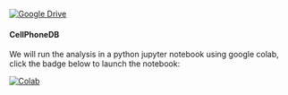 

[![Google Drive](https://a11ybadges.com/badge?logo=googledrive)](https://docs.google.com/presentation/d/1Wsw-ZFaIEPDwmTcfwu-B2BNArz7KvRhLEnfrZf6lGYg/edit?usp=sharing)

#### CellPhoneDB

We will run the analysis in a python jupyter notebook using google colab, click the badge below to launch the notebook:

[![Colab](https://colab.research.google.com/assets/colab-badge.svg)](https://colab.research.google.com/github/MingyuYang-Yale/BENG469/blob/main/FA23/Lab3-scRNAseq-CellCommunication/cellphoneDB.ipynb)

